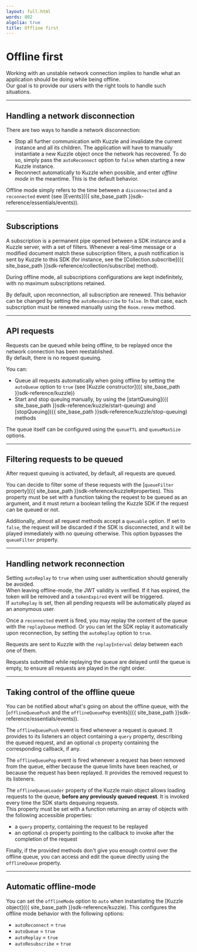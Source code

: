 ```yaml
---
layout: full.html
words: 802
algolia: true
title: Offline first
---
```


# Offline first

Working with an unstable network connection implies to handle what an application should be doing while being offline.  
Our goal is to provide our users with the right tools to handle such situations.

---

## Handling a network disconnection

There are two ways to handle a network disconnection:

* Stop all further communication with Kuzzle and invalidate the current instance and all its children. The application will have to manually instantiate a new Kuzzle object once the network has recovered. To do so, simply pass the ``autoReconnect`` option to ``false`` when starting a new Kuzzle instance.
* Reconnect automatically to Kuzzle when possible, and enter *offline mode* in the meantime. This is the default behavior.

Offline mode simply refers to the time between a ``disconnected`` and a ``reconnected`` event (see [Events]({{ site_base_path }}sdk-reference/essentials/events)).

---

## Subscriptions

A subscription is a permanent pipe opened between a SDK instance and a Kuzzle server, with a set of filters. Whenever a real-time message or a modified document match these subscription filters, a push notification is sent by Kuzzle to this SDK (for instance, see the [Collection.subscribe]({{ site_base_path }}sdk-reference/collection/subscribe) method).

During offline mode, all subscriptions configurations are kept indefinitely, with no maximum subscriptions retained.

By default, upon reconnection, all subscription are renewed. This behavior can be changed by setting the ``autoResubscribe`` to ``false``. In that case, each subscription must be renewed manually using the ``Room.renew`` method.

---

## API requests

Requests can be queued while being offline, to be replayed once the network connection has been reestablished.  
By default, there is no request queuing.

You can:

* Queue all requests automatically when going offline by setting the ``autoQueue`` option to ``true`` (see [Kuzzle constructor]({{ site_base_path }}sdk-reference/kuzzle))
* Start and stop queuing manually, by using the [startQueuing]({{ site_base_path }}sdk-reference/kuzzle/start-queuing) and [stopQueuing]({{ site_base_path }}sdk-reference/kuzzle/stop-queuing) methods

The queue itself can be configured using the ``queueTTL`` and ``queueMaxSize`` options.

---

## Filtering requests to be queued

After request queuing is activated, by default, all requests are queued.

You can decide to filter some of these requests with the [``queueFilter`` property]({{ site_base_path }}sdk-reference/kuzzle#properties). This property must be set with a function taking the request to be queued as an argument, and it must return a boolean telling the Kuzzle SDK if the request can be queued or not.

Additionally, almost all request methods accept a ``queuable`` option. If set to ``false``, the request will be discarded if the SDK is disconnected, and it will be played immediately with no queuing otherwise. This option bypasses the ``queueFilter`` property.

---

## Handling network reconnection

<aside class="warning">
Setting <code>autoReplay</code> to <code>true</code> when using user authentication should generally be avoided.<br/>
When leaving offline-mode, the JWT validity is verified. If it has expired, the token will be removed and a <code>tokenExpired</code> event will be triggered.<br/>
If <code>autoReplay</code> is set, then all pending requests will be automatically played as an anonymous user.
</aside>

Once a ``reconnected`` event is fired, you may replay the content of the queue with the ``replayQueue`` method. Or you can let the SDK replay it automatically upon reconnection, by setting the ``autoReplay`` option to ``true``.  

Requests are sent to Kuzzle with the ``replayInterval`` delay between each one of them.

Requests submitted while replaying the queue are delayed until the queue is empty, to ensure all requests are played in the right order.

---

## Taking control of the offline queue

You can be notified about what's going on about the offline queue, with the [`offlineQueuePush` and the `offlineQueuePop` events]({{ site_base_path }}sdk-reference/essentials/events)).  

The `offlineQueuePush` event is fired whenever a request is queued. It provides to its listeners an object containing a `query` property, describing the queued request, and an optional `cb` property containing the corresponding callback, if any.

The `offlineQueuePop` event is fired whenever a request has been removed from the queue, either because the queue limits have been reached, or because the request has been replayed. It provides the removed request to its listeners.

The `offlineQueueLoader` property of the Kuzzle main object allows loading requests to the queue, **before any previously queued request**. It is invoked every time the SDK starts dequeuing requests.  
This property must be set with a function returning an array of objects with the following accessible properties:

* a `query` property, containing the request to be replayed
* an optional `cb` property pointing to the callback to invoke after the completion of the request

Finally, if the provided methods don't give you enough control over the offline queue, you can access and edit the queue directly using the ``offlineQueue`` property.

---

## Automatic offline-mode

You can set the ``offlineMode`` option to ``auto`` when instantiating the [Kuzzle object]({{ site_base_path }}sdk-reference/kuzzle). This configures the offline mode behavior with the following options:

* ``autoReconnect`` = ``true``
* ``autoQueue`` = ``true``
* ``autoReplay`` = ``true``
* ``autoResubscribe`` = ``true``
